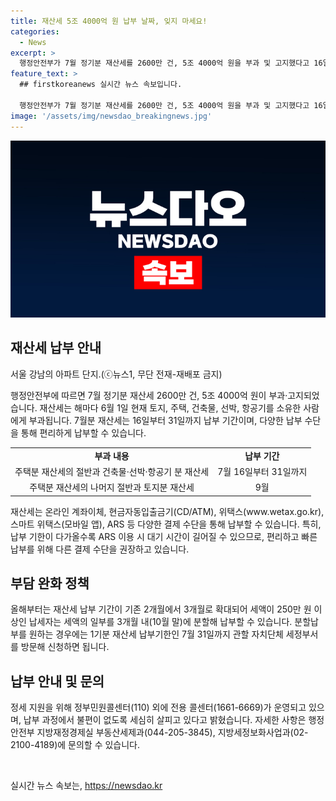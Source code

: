 ```yaml
---
title: 재산세 5조 4000억 원 납부 날짜, 잊지 마세요!
categories:
  - News
excerpt: >
  행정안전부가 7월 정기분 재산세를 2600만 건, 5조 4000억 원을 부과 및 고지했다고 16일 밝혔다. 이에 대해 7월분 재산세는 주택분 재산세의 절반과 건축물·선박·항공기 분 재산세를 부과하며, 16일부터 31일까지가 납부 기간이다. 또한, 올해부터 재산세 분할납부 기간을 기존 2개월에서 3개월로 확대해 납세자의 부담 완화에 노력하고 있으며, 다양한 납부 수단을 제공하고 있다. (출처: 정책브리핑 www.korea.kr)
feature_text: >
  ## firstkoreanews 실시간 뉴스 속보입니다.

  행정안전부가 7월 정기분 재산세를 2600만 건, 5조 4000억 원을 부과 및 고지했다고 16일 밝혔다. 이에 대해 7월분 재산세는 주택분 재산세의 절반과 건축물·선박·항공기 분 재산세를 부과하며, 16일부터 31일까지가 납부 기간이다. 또한, 올해부터 재산세 분할납부 기간을 기존 2개월에서 3개월로 확대해 납세자의 부담 완화에 노력하고 있으며, 다양한 납부 수단을 제공하고 있다. (출처: 정책브리핑 www.korea.kr)
image: '/assets/img/newsdao_breakingnews.jpg'
---
```


<p><img src="/assets/img/newsdao_breakingnews.jpg" alt="firstkoreanews 속보" /></p>

<h2 data-ke-size="size26">재산세 납부 안내</h2>

<p>서울 강남의 아파트 단지.(ⓒ뉴스1, 무단 전재-재배포 금지)</p>

<p data-ke-size="size16">행정안전부에 따르면 7월 정기분 재산세 2600만 건, 5조 4000억 원이 부과·고지되었습니다. 재산세는 해마다 6월 1일 현재 토지, 주택, 건축물, 선박, 항공기를 소유한 사람에게 부과됩니다. 7월분 재산세는 16일부터 31일까지 납부 기간이며, 다양한 납부 수단을 통해 편리하게 납부할 수 있습니다.</p>

<table>
    <tr>
        <td style="text-align: center; height: 17px;"><b>부과 내용</b></td>
        <td style="text-align: center; height: 17px;"><b>납부 기간</b></td>
    </tr>
    <tr>
        <td style="text-align: center; height: 17px;">주택분 재산세의 절반과 건축물·선박·항공기 분 재산세</td>
        <td style="text-align: center; height: 17px;">7월 16일부터 31일까지</td>
    </tr>
    <tr>
        <td style="text-align: center; height: 17px;">주택분 재산세의 나머지 절반과 토지분 재산세</td>
        <td style="text-align: center; height: 17px;">9월</td>
    </tr>
</table>

<p data-ke-size="size16">재산세는 온라인 계좌이체, 현금자동입출금기(CD/ATM), 위택스(www.wetax.go.kr), 스마트 위택스(모바일 앱), ARS 등 다양한 결제 수단을 통해 납부할 수 있습니다. 특히, 납부 기한이 다가올수록 ARS 이용 시 대기 시간이 길어질 수 있으므로, 편리하고 빠른 납부를 위해 다른 결제 수단을 권장하고 있습니다.</p>

<h2 data-ke-size="size26">부담 완화 정책</h2>

<p data-ke-size="size16">올해부터는 재산세 납부 기간이 기존 2개월에서 3개월로 확대되어 세액이 250만 원 이상인 납세자는 세액의 일부를 3개월 내(10월 말)에 분할해 납부할 수 있습니다. 분할납부를 원하는 경우에는 1기분 재산세 납부기한인 7월 31일까지 관할 자치단체 세정부서를 방문해 신청하면 됩니다.</p>

<h2 data-ke-size="size26">납부 안내 및 문의</h2>

<p data-ke-size="size16">정세 지원을 위해 정부민원콜센터(110) 외에 전용 콜센터(1661-6669)가 운영되고 있으며, 납부 과정에서 불편이 없도록 세심히 살피고 있다고 밝혔습니다. 자세한 사항은 행정안전부 지방재정경제실 부동산세제과(044-205-3845), 지방세정보화사업과(02-2100-4189)에 문의할 수 있습니다.</p>

<p data-ke-size="size16">&nbsp;</p>
실시간 뉴스 속보는, <a href="https://newsdao.kr" rel="dofollow">https://newsdao.kr</a>


